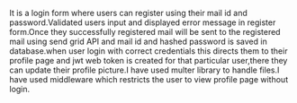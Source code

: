 It is a login form where users can register using their mail id and password.Validated users input and displayed error message in register form.Once they successfully registered mail will be sent to the registered mail using send grid API and mail id and hashed password is saved in database.when user login with correct credentials this directs them to their profile page and jwt web token is created for that particular user,there they can update their profile picture.I have used multer library to handle files.I have used middleware which restricts the user to view profile page without login.
